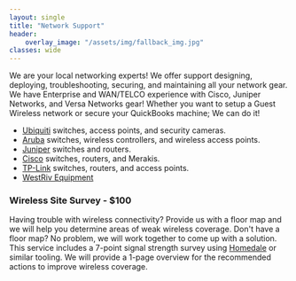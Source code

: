 ```yaml
---
layout: single
title: "Network Support"
header:
    overlay_image: "/assets/img/fallback_img.jpg"
classes: wide
---
```

We are your local networking experts! We offer support designing, deploying, troubleshooting, securing, and maintaining all your network gear. We have Enterprise and WAN/TELCO experience with Cisco, Juniper Networks, and Versa Networks gear! Whether you want to setup a Guest Wireless network or secure your QuickBooks machine; We can do it!

- [Ubiquiti](https://www.ui.com/) switches, access points, and security cameras.
- [Aruba](https://www.arubanetworks.com/) switches, wireless controllers, and wireless access points.
- [Juniper](https://www.juniper.net/us/en.html) switches and routers.
- [Cisco](https://www.cisco.com/) switches, routers, and Merakis.
- [TP-Link](https://www.tp-link.com/us/business-networking/) switches, routers, and access points.
- [WestRiv Equipment](https://westriv.com/)

### Wireless Site Survey - $100

Having trouble with wireless connectivity? Provide us with a floor map and we will help you determine areas of weak wireless coverage. Don't have a floor map? No problem, we will work together to come up with a solution. This service includes a 7-point signal strength survey using [Homedale](https://the-sz.com/products/homedale/) or similar tooling. We will provide a 1-page overview for the recommended actions to improve wireless coverage.